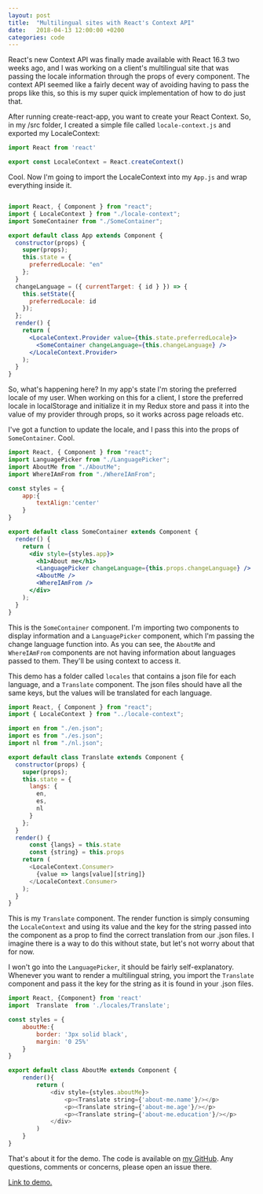 ```yaml
---
layout: post
title:  "Multilingual sites with React's Context API"
date:   2018-04-13 12:00:00 +0200
categories: code
---
```


React's new Context API was finally made available with React 16.3 two weeks ago, and I was working on a client's multilingual site that was passing the locale information through the props of every component. The context API seemed like a fairly decent way of avoiding having to pass the props like this, so this is my super quick implementation of how to do just that.

<!--more-->

After running create-react-app, you want to create your React Context. So, in my /src folder, I created a simple file called `locale-context.js` and exported my LocaleContext: 

``` jsx
import React from 'react'

export const LocaleContext = React.createContext()
```

Cool. Now I'm going to import the LocaleContext into my `App.js` and wrap everything inside it.

``` jsx

import React, { Component } from "react";
import { LocaleContext } from "./locale-context";
import SomeContainer from "./SomeContainer";

export default class App extends Component {
  constructor(props) {
    super(props);
    this.state = {
      preferredLocale: "en"
    };
  }
  changeLanguage = ({ currentTarget: { id } }) => {
    this.setState({
      preferredLocale: id
    });
  };
  render() {
    return (
      <LocaleContext.Provider value={this.state.preferredLocale}>
        <SomeContainer changeLanguage={this.changeLanguage} />
      </LocaleContext.Provider>
    );
  }
}

```

So, what's happening here? In my app's state I'm storing the preferred locale of my user. When working on this for a client, I store the preferred locale in localStorage and initialize it in my Redux store and pass it into the value of my provider through props, so it works across page reloads etc. 

I've got a function to update the locale, and I pass this into the props of `SomeContainer`. Cool.

``` jsx
import React, { Component } from "react";
import LanguagePicker from "./LanguagePicker";
import AboutMe from "./AboutMe";
import WhereIAmFrom from "./WhereIAmFrom";

const styles = {
    app:{
        textAlign:'center'
    }
}

export default class SomeContainer extends Component {
  render() {
    return (
      <div style={styles.app}>
        <h1>About me</h1>
        <LanguagePicker changeLanguage={this.props.changeLanguage} />
        <AboutMe />
        <WhereIAmFrom />
      </div>
    );
  }
}

```

This is the `SomeContainer` component. I'm importing two components to display information and a `LanguagePicker` component, which I'm passing the change language function into. As you can see, the `AboutMe` and `WhereIAmFrom` components are not having information about languages passed to them. They'll be using context to access it.

This demo has a folder called `locales` that contains a json file for each language, and a `Translate` component. The json files should have all the same keys, but the values will be translated for each language. 

``` javascript
import React, { Component } from "react";
import { LocaleContext } from "../locale-context";

import en from "./en.json";
import es from "./es.json";
import nl from "./nl.json";

export default class Translate extends Component {
  constructor(props) {
    super(props);
    this.state = {
      langs: {
        en,
        es,
        nl
      }
    };
  }
  render() {
      const {langs} = this.state 
      const {string} = this.props
    return (
      <LocaleContext.Consumer>
        {value => langs[value][string]}
      </LocaleContext.Consumer>
    );
  }
}

```

This is my `Translate` component. The render function is simply consuming the `LocaleContext` and using its value and the key for the string passed into the component as a prop to find the correct translation from our .json files. I imagine there is a way to do this without state, but let's not worry about that for now.

I won't go into the `LanguagePicker`, it should be fairly self-explanatory. Whenever you want to render a multilingual string, you import the `Translate` component and pass it the key for the string as it is found in your .json files.

```javascript
import React, {Component} from 'react'
import  Translate  from './locales/Translate';

const styles = {
    aboutMe:{
        border: '3px solid black',
        margin: '0 25%'
    }
}

export default class AboutMe extends Component {
    render(){
        return (
            <div style={styles.aboutMe}>
                <p><Translate string={'about-me.name'}/></p>
                <p><Translate string={'about-me.age'}/></p>
                <p><Translate string={'about-me.education'}/></p>
            </div>
        )
    }
}
```

That's about it for the demo. The code is available on [my GitHub](https://github.com/leefreemanxyz/react-context-multilingual). Any questions, comments or concerns, please open an issue there.

[Link to demo.](https://react-context-demo.leefreeman.xyz/)